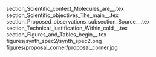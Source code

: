 section_Scientific_context_Molecules_are__.tex
section_Scientific_objectives_The_main__.tex
section_Proposed_observations_subsection_Source__.tex
section_Technical_justification_Within_cold__.tex
section_Figures_and_Tables_begin__.tex
figures/synth_spec2/synth_spec2.png
figures/proposal_corner/proposal_corner.jpg

  